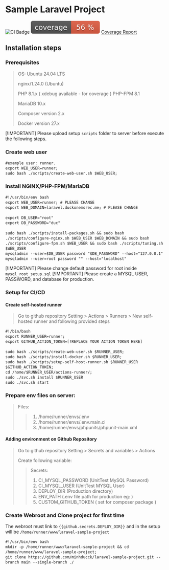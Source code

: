 # Sample Laravel Project

![CI Badge](https://github.com/minhducck/laravel-sample-project/actions/workflows/laravel-static-check.yml/badge.svg?branch=main)
![Code Coverage](https://raw.githubusercontent.com/minhducck/laravel-sample-project/image-data/coverage.svg) [Coverage Report](https://duckonemorec.me/laravel-sample-project/)

## Installation steps

### Prerequisites
> OS: Ubuntu 24.04 LTS
> 
> nginx/1.24.0 (Ubuntu)
> 
> PHP 8.1.x ( xdebug available - for coverage )
> PHP-FPM 8.1
>
> MariaDB 10.x
> 
> Composer version 2.x
> 
> Docker version 27.x


[!IMPORTANT] Please upload setup `scripts` folder to server before execute the following steps. 

### Create web user
```shell
#example user: runner.
export WEB_USER=runner;
sudo bash ./scripts/create-web-user.sh $WEB_USER;
```

### Install NGINX/PHP-FPM/MariaDB
```shell
#!/usr/bin/env bash
export WEB_USER=runner; # PLEASE CHANGE
export WEB_DOMAIN=laravel.duckonemorec.me; # PLEASE CHANGE

export DB_USER="root"
export DB_PASSWORD="duc"

sudo bash ./scripts/install-packages.sh && sudo bash ./scripts/configure-nginx.sh $WEB_USER $WEB_DOMAIN && sudo bash ./scripts/configure-fpm.sh $WEB_USER && sudo bash ./scripts/tuning.sh $WEB_USER
mysqladmin --user=$DB_USER password "$DB_PASSWORD" --host="127.0.0.1"
mysqladmin --user=root password "" --host="localhost"
``` 
[!IMPORTANT] Please change default password for root inside `mysql_root_setup.sql`
[!IMPORTANT] Please create a MYSQL USER, PASSWORD, and database for production.

### Setup for CI/CD
#### Create self-hosted runner
> Go to github repository Setting > Actions > Runners > New self-hosted runner and following provided steps

```shell
#!/bin/bash
export RUNNER_USER=runner;
export GITHUB_ACTION_TOKEN=[!REPLACE YOUR ACTION TOKEN HERE]

sudo bash ./scripts/create-web-user.sh $RUNNER_USER;
sudo bash ./scripts/install-docker.sh $RUNNER_USER;
sudo bash ./scripts/setup-self-host-runner.sh $RUNNER_USER $GITHUB_ACTION_TOKEN;
cd /home/$RUNNER_USER/actions-runner/;
sudo ./svc.sh install $RUNNER_USER
sudo ./svc.sh start 
```

### Prepare env files on server:
> Files:
>> 1. /home/runner/envs/.env
>> 2. /home/runner/envs/.env.main.ci
>> 3. /home/runner/envs/phpunits/phpunit-main.xml

#### Adding environment on Github Repository
> Go to github repository Setting > Secrets and variables > Actions
>
> Create following variable:
>> Secrets:
>> 1. CI_MYSQL_PASSWORD (UnitTest MySQL Password)
>> 2. CI_MYSQL_USER     (UnitTest MYSQL User)
>> 3. DEPLOY_DIR        (Production directory)
>> 4. ENV_PATH          (.env file path for production eg: )
>> 5. CUSTOM_GITHUB_TOKEN ( set for composer package )


### Create Webroot and Clone project for first time
The webroot must link to `{{github.secrets.DEPLOY_DIR}}` and in the setup will be `/home/runner/www/laravel-sample-project`

```shell
#!/usr/bin/env bash
mkdir -p /home/runner/www/laravel-sample-project && cd /home/runner/www/laravel-sample-project;
git clone https://github.com/minhducck/laravel-sample-project.git --branch main --single-branch ./
```

### 

